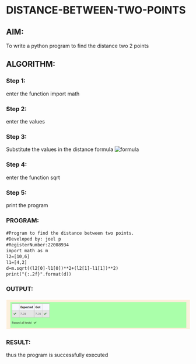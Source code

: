 # DISTANCE-BETWEEN-TWO-POINTS

## AIM:
To write a python program to find the distance two 2 points
## ALGORITHM:
### Step 1: 
enter the function import math
### Step 2: 
enter the values
### Step 3: 
Substitute the values in the distance formula  ![formula](/formula.jpg)
### Step 4: 
enter the function sqrt
### Step 5: 
print the program
### PROGRAM:
```
#Program to find the distance between two points.
#Developed by: joel p
#RegisterNumber:22008934
import math as m
l2=[10,6]
l1=[4,2]
d=m.sqrt((l2[0]-l1[0])**2+(l2[1]-l1[1])**2)
print("{:.2f}".format(d))
```  


### OUTPUT:
![output](distance.png)

### RESULT:
thus the program is successfully executed
